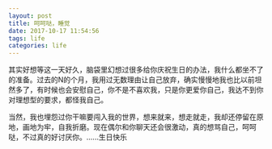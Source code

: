 ```yaml
---
layout: post
title: 呵呵哒，睡觉
date: 2017-10-17 11:54:56
tags: life
categories: life
---
```


其实好想等这一天好久，脑袋里幻想过很多给你庆祝生日的办法，我什么都坐不了的准备。过去的N的个月，我用过无数理由让自己放弃，确实慢慢地我也比以前坦然多了，有时候也会安慰自己，你不是不喜欢我，只是你更爱你自己，我达不到你对理想型的要求，都怪我自己。

当然，我也埋怨过你干嘛要闯入我的世界，想来就来，想走就走，我却还停留在原地，画地为牢，自我折磨。现在偶尔和你聊天还会很激动，真的想骂自己，呵呵哒，不过真的好讨厌你。......生日快乐